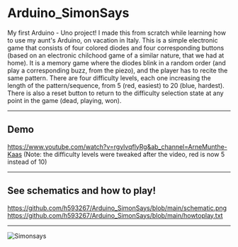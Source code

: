 # Arduino_SimonSays
My first Arduino - Uno project! I made this from scratch while learning how to use my aunt's Arduino, on vacation in Italy. This is a simple electronic game that consists of four colored diodes and four corresponding buttons (based on an electronic chilchood game of a similar nature, that we had at home). It is a memory game where the diodes blink in a random order (and play a corresponding buzz, from the piezo), and the player has to recite the same pattern. There are four difficulty levels, each one increasing the length of the pattern/sequence, from 5 (red, easiest) to 20 (blue, hardest). There is also a reset button to return to the difficulty selection state at any point in the game (dead, playing, won). 
*****
## Demo 
https://www.youtube.com/watch?v=rgylvqflyRg&ab_channel=ArneMunthe-Kaas
(Note: the difficulty levels were tweaked after the video, red is now 5 instead of 10)
****
## See schematics and how to play! 
https://github.com/h593267/Arduino_SimonSays/blob/main/schematic.png
https://github.com/h593267/Arduino_SimonSays/blob/main/howtoplay.txt
****
![Simonsays](https://user-images.githubusercontent.com/45269747/180612549-e38e9b9e-519a-4bd0-8a0d-e277aadc25a0.jpg)

